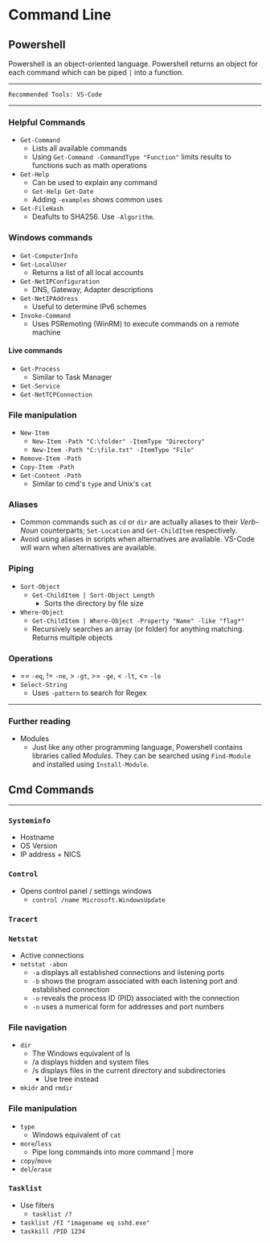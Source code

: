 # Command Line
## Powershell
Powershell is an object-oriented language. Powershell returns an object for each command which can be piped `|` into a function.
* * *
`Recommended Tools: VS-Code`
* * *
### Helpful Commands
- `Get-Command`
	- Lists all available commands
	- Using `Get-Command -CommandType "Function"` limits results to functions such as math operations
- `Get-Help`
	- Can be used to explain any command
	- `Get-Help Get-Date`
	- Adding `-examples` shows common uses
- `Get-FileHash`
	- Deafults to SHA256. Use `-Algorithm`.
### Windows commands
- `Get-ComputerInfo`
- `Get-LocalUser`
	- Returns a list of all local accounts
- `Get-NetIPConfiguration`
	- DNS, Gateway, Adapter descriptions
- `Get-NetIPAddress`
	- Useful to determine IPv6 schemes
- `Invoke-Command`
	- Uses PSRemoting (WinRM) to execute commands on a remote machine
#### Live commands
- `Get-Process`
	- Similar to Task Manager
- `Get-Service`
- `Get-NetTCPConnection`
### File manipulation
- `New-Item`
	- `New-Item -Path "C:\folder" -ItemType "Directory"`
	- `New-Item -Path "C:\file.txt" -ItemType "File"`
- `Remove-Item -Path`
- `Copy-Item -Path`
- `Get-Content -Path`
	- Similar to cmd's `type` and Unix's `cat`
### Aliases
- Common commands such as `cd` or `dir` are actually aliases to their *Verb-Noun* counterparts; `Set-Location` and `Get-ChildItem` respectively.
- Avoid using aliases in scripts when alternatives are available. VS-Code will warn when alternatives are available.
### Piping
- `Sort-Object`
	- `Get-ChildItem | Sort-Object Length`
		- Sorts the directory by file size
- `Where-Object`
	- `Get-ChildItem | Where-Object -Property "Name" -like "flag*"`
	- Recursively searches an array (or folder) for anything matching. Returns multiple objects
### Operations
- == `-eq`, != `-ne`, > `-gt`, >= `-ge`, < `-lt`, <= `-le`
- `Select-String`
	- Uses `-pattern` to search for Regex
* * *
### Further reading
- Modules
	- Just like any other programming language, Powershell contains libraries called *Modules.* They can be searched using `Find-Module` and installed using `Install-Module`.

## Cmd Commands
* * *

### `Systeminfo`

- Hostname
- OS Version
- IP address + NICS
### `Control`
-	Opens control panel / settings windows
	-	`control /name Microsoft.WindowsUpdate`
### `Tracert`
### `Netstat`

- Active connections
- `netstat -abon`
	- `-a` displays all established connections and listening ports
	- `-b` shows the program associated with each listening port and established connection
	- `-o` reveals the process ID (PID) associated with the connection
	- `-n` uses a numerical form for addresses and port numbers

### File navigation

- `dir`
	- The Windows equivalent of ls
	- /a displays hidden and system files
	- /s displays files in the current directory and subdirectories
		- Use tree instead
- `mkidr` and `rmdir`

### File manipulation

- `type`
	- Windows equivalent of `cat`
- `more`/`less`
	- Pipe long commands into more command | more
- `copy`/`move` 
- `del`/`erase`

### `Tasklist`

- Use filters
	- `tasklist /?`
- `tasklist /FI "imagename eq sshd.exe"`
- `taskkill /PID 1234`

